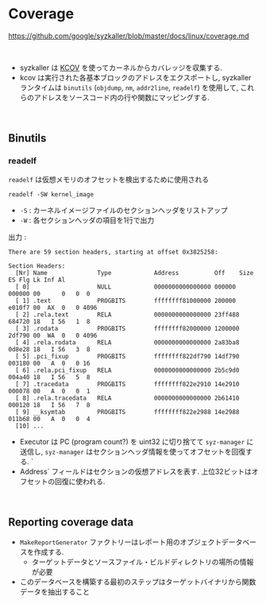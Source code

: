 # Coverage

https://github.com/google/syzkaller/blob/master/docs/linux/coverage.md

<br/>

- syzkaller は [KCOV](https://www.kernel.org/doc/html/latest/dev-tools/kcov.html) を使ってカーネルからカバレッジを収集する. 
- kcov は実行された各基本ブロックのアドレスをエクスポートし, syzkaller ランタイムは `binutils` (`objdump`, `nm`, `addr2line`, `readelf`) を使用して, これらのアドレスをソースコード内の行や関数にマッピングする.

<br/>

## Binutils

### readelf

`readelf` は仮想メモリのオフセットを検出するために使用される

```
readelf -SW kernel_image
```

- `-S` : カーネルイメージファイルのセクションヘッダをリストアップ
- `-W` : 各セクションヘッダの項目を1行で出力

出力 :

```
There are 59 section headers, starting at offset 0x3825258:

Section Headers:
  [Nr] Name              Type            Address          Off    Size   ES Flg Lk Inf Al
  [ 0]                   NULL            0000000000000000 000000 000000 00      0   0  0
  [ 1] .text             PROGBITS        ffffffff81000000 200000 e010f7 00  AX  0   0 4096
  [ 2] .rela.text        RELA            0000000000000000 23ff488 684720 18   I 56   1  8
  [ 3] .rodata           PROGBITS        ffffffff82000000 1200000 2df790 00  WA  0   0 4096
  [ 4] .rela.rodata      RELA            0000000000000000 2a83ba8 0d8e28 18   I 56   3  8
  [ 5] .pci_fixup        PROGBITS        ffffffff822df790 14df790 003180 00   A  0   0 16
  [ 6] .rela.pci_fixup   RELA            0000000000000000 2b5c9d0 004a40 18   I 56   5  8
  [ 7] .tracedata        PROGBITS        ffffffff822e2910 14e2910 000078 00   A  0   0  1
  [ 8] .rela.tracedata   RELA            0000000000000000 2b61410 000120 18   I 56   7  8
  [ 9] __ksymtab         PROGBITS        ffffffff822e2988 14e2988 011b68 00   A  0   0  4
  [10] ...
```

- Executor は PC (program count?) を uint32 に切り捨てて `syz-manager` に送信し, `syz-manager` はセクションヘッダ情報を使ってオフセットを回復する. `
- Address` フィールドはセクションの仮想アドレスを表す. 上位32ビットはオフセットの回復に使われる.

<br/>

## Reporting coverage data

- `MakeReportGenerator` ファクトリーはレポート用のオブジェクトデータベースを作成する. 
  - ターゲットデータとソースファイル・ビルドディレクトリの場所の情報が必要
- このデータベースを構築する最初のステップはターゲットバイナリから関数データを抽出すること
